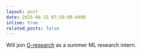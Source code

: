 ```yaml
---
layout: post
date: 2025-06-15 07:59:00-0400
inline: true
related_posts: false
---
```


Will join [G-research](https://www.gresearch.com/) as a summer ML research intern. 
